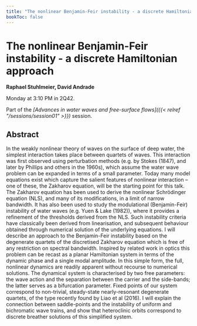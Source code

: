 ```yaml
---
title: "The nonlinear Benjamin-Feir instability - a discrete Hamiltonian approach"
bookToc: false
---
```


# The nonlinear Benjamin-Feir instability - a discrete Hamiltonian approach

**Raphael Stuhlmeier, David Andrade**

Monday at 3:10 PM in 2Q42.

Part of the *[Advances in water waves and free-surface flows]({{< relref "/sessions/session01" >}})* session.

## Abstract

In the weakly nonlinear theory of waves on the surface of deep water, the simplest interaction takes place between quartets of waves. This interaction was first observed using perturbation methods (e.g. by Stokes (1847), and later by Phillips and others in the 1960s), which assume the water wave problem can be expanded in terms of a small parameter. Today many model equations exist which capture the salient features of nonlinear interaction – one of these, the Zakharov equation, will be the starting point for this talk.
The Zakharov equation has been used to derive the nonlinear Schrödinger equation (NLS), and many of its modifications, in a limit of narrow bandwidth. It has also been used to study the modulational (Benjamin-Feir) instability of water waves (e.g. Yuen & Lake (1982)), where it provides a refinement of the thresholds derived from the NLS. Such instability criteria have classically been derived from linearisation, and subsequent behaviour obtained through numerical solution of the underlying equations.
I will describe an approach to the Benjamin-Feir instability based on the degenerate quartets of the discretised Zakharov equation which is free of any restriction on spectral bandwidth. Inspired by related work in optics this problem can be recast as a planar Hamiltonian system in terms of the dynamic phase and a single modal amplitude. In this simple form, the full, nonlinear dynamics are readily apparent without recourse to numerical solutions.
The dynamical system is characterised by two free parameters: the wave action and the separation between the carrier and the side-bands; the latter serves as a bifurcation parameter. Fixed points of our system correspond to non-trivial, steady-state nearly-resonant degenerate quartets, of the type recently found by Liao et al (2016). I will explain the connection between saddle-points and the instability of uniform and bichromatic wave trains, and show that heteroclinic orbits correspond to discrete breather solutions of this simplified system. 



